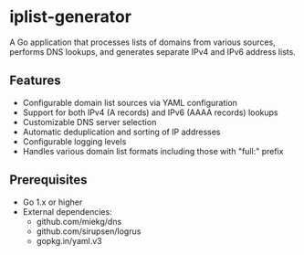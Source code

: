 # iplist-generator

A Go application that processes lists of domains from various sources, performs DNS lookups, and generates separate IPv4 and IPv6 address lists.

## Features

- Configurable domain list sources via YAML configuration
- Support for both IPv4 (A records) and IPv6 (AAAA records) lookups
- Customizable DNS server selection
- Automatic deduplication and sorting of IP addresses
- Configurable logging levels
- Handles various domain list formats including those with "full:" prefix

## Prerequisites

- Go 1.x or higher
- External dependencies:
  - github.com/miekg/dns
  - github.com/sirupsen/logrus
  - gopkg.in/yaml.v3
